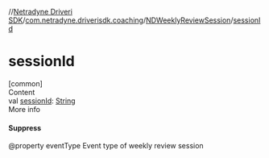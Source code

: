 //[Netradyne Driveri SDK](../../index.md)/[com.netradyne.driverisdk.coaching](../index.md)/[NDWeeklyReviewSession](index.md)/[sessionId](session-id.md)



# sessionId  
[common]  
Content  
val [sessionId](session-id.md): [String](https://kotlinlang.org/api/latest/jvm/stdlib/kotlin/-string/index.html)  
More info  


#### Suppress  


@property eventType Event type of weekly review session

  



